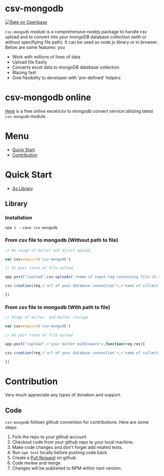 # csv-mongodb
[![Rate on Openbase](https://badges.openbase.io/js/rating/csv-mongodb.svg)](https://openbase.io/js/csv-mongodb?utm_source=embedded&utm_medium=badge&utm_campaign=rate-badge)

`csv-mongodb` module is a comprehensive nodejs package to handle csv upload  and to convert into your mongoDB database collection (with or without specifiying file path). It can be used as node.js library or in browser. Below are some features:
you
*  Work with millions of lines of data
*  Upload file Easily
*  Converts excel data to mongoDB database collection
*  Blazing fast
*  Give flexibility to developer with 'pre-defined' helpers



# csv-mongodb online 

[Here](http://dataeasy.herokuapp.com) is a free online excel/csv to mongodb convert service utilizing latest `csv-mongodb` module.

# Menu

* [Quick Start](#quick-start)
* [Contribution](#contribution)

# Quick Start

* [As Library](#library)

## Library

### Installation

```
npm i --save csv-mongodb
```

### From csv file to mongodb (Without path to file)

```js 
// No usage of multer and direct upload 

var csv=require('csv-mongodb')

// At post route of file upload 

app.post("/upload",csv.uploads('<name of input tag containing file'>),function(req,res){

csv.creation(req,<'url of your database connection'>,<'name of collection to be created'>)

})

```

### From csv file to mongodb (With path to file)

```js 
// Usage of multer  and multer storage 

var csv=require('csv-mongodb')

// At post route of file upload 

app.post("/upload",<'your multer middleware'>,function(req,res){

csv.creation(req,<'url of your database connection'>,<'name of collection to be created'>)

})

```



# Contribution

Very much appreciate any types of donation and support. 

## Code

`csv-mongodb` follows github convention for contributions. Here are some steps:

1. Fork the repo to your github account
2. Checkout code from your github repo to your local machine.
3. Make code changes and don't forget add related tests.
4. Run `npm test` locally before pushing code back.
5. Create a [Pull Request](https://help.github.com/articles/creating-a-pull-request/) on github.
6. Code review and merge
7. Changes will be published to NPM within next version.

